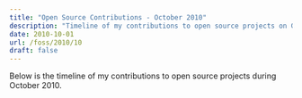 ```yaml
---
title: "Open Source Contributions - October 2010"
description: "Timeline of my contributions to open source projects on GitHub during October 2010."
date: 2010-10-01
url: /foss/2010/10
draft: false
---
```


Below is the timeline of my contributions to open source projects during October 2010.

